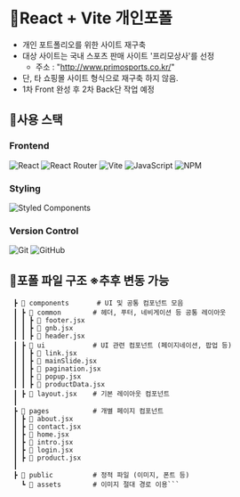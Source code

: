 # 📌React + Vite 개인포폴
- 개인 포트폴리오를 위한 사이트 재구축 
- 대상 사이트는 국내 스포츠 판매 사이트 '프리모상사'를 선정
  - 주소 : "http://www.primosports.co.kr/"
- 단, 타 쇼핑몰 사이트 형식으로 재구축 하지 않음.
- 1차 Front 완성 후 2차 Back단 작업 예정 


## 📌사용 스택 
  ### Frontend
![React](https://img.shields.io/badge/React-61DAFB?style=flat-square&logo=React&logoColor=black)
![React Router](https://img.shields.io/badge/React_Router-CA4245?style=flat-square&logo=react-router&logoColor=white)
![Vite](https://img.shields.io/badge/Vite-646CFF?style=flat-square&logo=Vite&logoColor=white)
![JavaScript](https://img.shields.io/badge/JavaScript-F7DF1E?style=flat-square&logo=javascript&logoColor=black)
![NPM](https://img.shields.io/badge/NPM-CB3837?style=flat-square&logo=npm&logoColor=white)

  ### Styling
![Styled Components](https://img.shields.io/badge/Styled_Components-DB7093?style=flat-square&logo=styled-components&logoColor=white)

  ### Version Control
![Git](https://img.shields.io/badge/Git-F05032?style=flat-square&logo=git&logoColor=white)
![GitHub](https://img.shields.io/badge/GitHub-181717?style=flat-square&logo=github&logoColor=white)


## 📌포폴 파일 구조 ※추후 변동 가능

```📂 src
 ┣ 📂 components       # UI 및 공통 컴포넌트 모음   
 ┃ ┣ 📂 common        # 헤더, 푸터, 네비게이션 등 공통 레이아웃   
 ┃ ┃ ┣ 📜 footer.jsx   
 ┃ ┃ ┣ 📜 gnb.jsx   
 ┃ ┃ ┣ 📜 header.jsx   
 ┃ ┣ 📂 ui            # UI 관련 컴포넌트 (페이지네이션, 팝업 등)   
 ┃ ┃ ┣ 📜 link.jsx   
 ┃ ┃ ┣ 📜 mainSlide.jsx   
 ┃ ┃ ┣ 📜 pagination.jsx   
 ┃ ┃ ┣ 📜 popup.jsx   
 ┃ ┃ ┣ 📜 productData.jsx   
 ┃ ┣ 📜 layout.jsx    # 기본 레이아웃 컴포넌트   
 ┃
 ┣ 📂 pages           # 개별 페이지 컴포넌트   
 ┃ ┣ 📜 about.jsx   
 ┃ ┣ 📜 contact.jsx   
 ┃ ┣ 📜 home.jsx   
 ┃ ┣ 📜 intro.jsx   
 ┃ ┣ 📜 login.jsx   
 ┃ ┣ 📜 product.jsx   
 ┃
 ┣ 📂 public          # 정적 파일 (이미지, 폰트 등)   
   ┗ 📂 assets        # 이미지 절대 경로 이용```